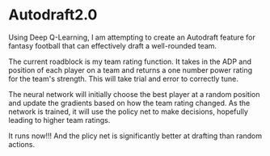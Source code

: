 # Autodraft2.0
Using Deep Q-Learning, I am attempting to create an Autodraft feature for fantasy football that can effectively draft a well-rounded team.

The current roadblock is my team rating function. It takes in the ADP and position of each player on a team and returns a one number power rating for the team's strength. This will take trial and error to correctly tune.

The neural network will initially choose the best player at a random position and update the gradients based on how the team rating changed. As the network is trained,
it will use the policy net to make decisions, hopefully leading to higher team ratings.

It runs now!!! And the plicy net is significantly better at drafting than random actions.
